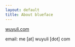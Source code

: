 ```yaml
---
layout: default
title: About blueface
---
```


[wuyuli.com](wuyuli.com)

email: me [at] wuyuli [dot] com
